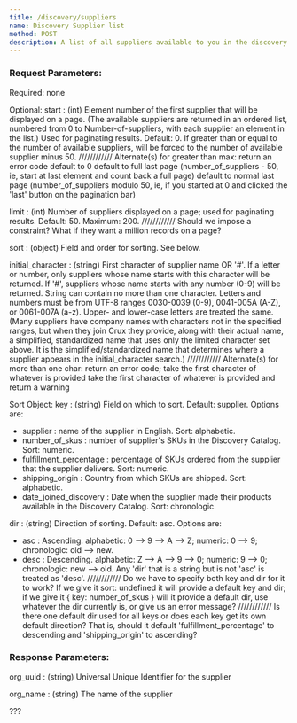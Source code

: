 ```yaml
---
title: /discovery/suppliers
name: Discovery Supplier list
method: POST
description: A list of all suppliers available to you in the discovery catalog
---
```

### Request Parameters:

Required: none

Optional:
start : (int) Element number of the first supplier that will be displayed on a page. (The available suppliers are returned in an ordered list, numbered from 0 to Number-of-suppliers, with each supplier an element in the list.) Used for paginating results. Default: 0. If greater than or equal to the number of available suppliers, will be forced to the number of available supplier minus 50.
//////////// Alternate(s) for greater than max:
return an error code
default to 0
default to full last page (number_of_suppliers - 50, ie, start at last element and count back a full page)
default to normal last page (number_of_suppliers modulo 50, ie, if you started at 0 and clicked the 'last' button on the pagination bar)

limit : (int) Number of suppliers displayed on a page; used for paginating results. Default: 50. Maximum: 200.
//////////// Should we impose a constraint? What if they want a million records on a page?

sort : (object) Field and order for sorting. See below.

initial_character : (string) First character of supplier name OR '#'. If a letter or number, only suppliers whose name starts with this character will be returned. If '#', suppliers whose name starts with any number (0-9) will be returned. String can contain no more than one character. Letters and numbers must be from UTF-8 ranges 0030-0039 (0-9), 0041-005A (A-Z), or 0061-007A (a-z). Upper- and lower-case letters are treated the same. (Many suppliers have company names with characters not in the specified ranges, but when they join Crux they provide, along with their actual name, a simplified, standardized name that uses only the limited character set above. It is the simplified/standardized name that determines where a supplier appears in the initial_character search.)
//////////// Alternate(s) for more than one char:
return an error code;
take the first character of whatever is provided
take the first character of whatever is provided and return a warning

Sort Object:
key : (string) Field on which to sort. Default: supplier. Options are:
- supplier : name of the supplier in English. Sort: alphabetic.
- number_of_skus : number of supplier's SKUs in the Discovery Catalog. Sort: numeric.
- fulfillment_percentage : percentage of SKUs ordered from the supplier that the supplier delivers. Sort: numeric.
- shipping_origin : Country from which SKUs are shipped. Sort: alphabetic.
- date_joined_discovery : Date when the supplier made their products available in the Discovery Catalog. Sort: chronologic.

dir : (string) Direction of sorting. Default: asc. Options are:
- asc : Ascending. alphabetic: 0 --> 9 --> A --> Z; numeric: 0 --> 9; chronologic: old --> new.
- desc : Descending. alphabetic: Z --> A --> 9 --> 0; numeric: 9 --> 0; chronologic: new --> old.
Any 'dir' that is a string but is not 'asc' is treated as 'desc'.
//////////// Do we have to specify both key and dir for it to work? If we give it sort: undefined it will provide a default key and dir; if we give it { key: number_of_skus } will it provide a default dir, use whatever the dir currently is, or give us an error message?
//////////// Is there one default dir used for all keys or does each key get its own default direction? That is, should it default 'fulfillment_percentage' to descending and 'shipping_origin' to ascending?

### Response Parameters:

org_uuid
: (string) Universal Unique Identifier for the supplier

org_name
: (string) The name of the supplier

???
